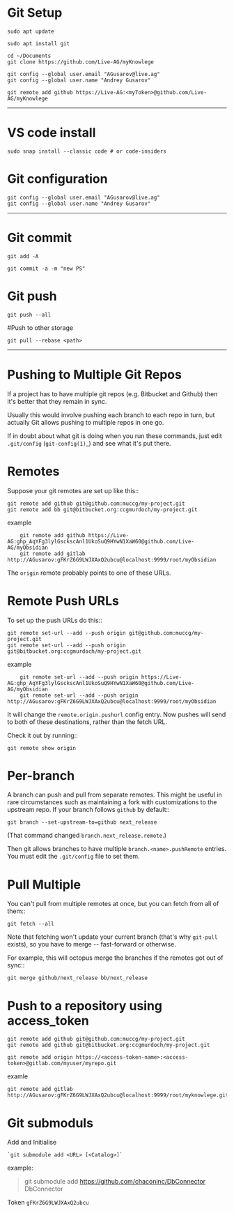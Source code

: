 
# Git Setup

    sudo apt update

    sudo apt install git
	
    cd ~/Documents
    git clone https://github.com/Live-AG/myKnowlege

    git config --global user.email "AGusarov@live.ag"
    git config --global user.name "Andrey Gusarov"

    git remote add github https://Live-AG:<myToken>@github.com/Live-AG/myKnowlege
---

# VS code install

	sudo snap install --classic code # or code-insiders

# Git configuration

    git config --global user.email "AGusarov@live.ag"
    git config --global user.name "Andrey Gusarov"

---

# Git commit

`git add -A`

`git commit -a -m "new PS"`

# Git push

`git push --all`

#Push to other storage

    git pull --rebase <path>


-----------------------------

# Pushing to Multiple Git Repos

If a project has to have multiple git repos (e.g. Bitbucket and
Github) then it's better that they remain in sync.

Usually this would involve pushing each branch to each repo in turn,
but actually Git allows pushing to multiple repos in one go.

If in doubt about what git is doing when you run these commands, just
edit ``.git/config`` (`git-config(1)`_) and see what it's put there.

# Remotes

Suppose your git remotes are set up like this::

    git remote add github git@github.com:muccg/my-project.git
    git remote add bb git@bitbucket.org:ccgmurdoch/my-project.git

example

        git remote add github https://Live-AG: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@github.com/Live-AG/myObsidian
        git remote add gitlab http://AGusarov:gFKrZ6G9LWJXAxQ2ubcu@localhost:9999/root/myObsidian

The ``origin`` remote probably points to one of these URLs.


# Remote Push URLs

To set up the push URLs do this::

    git remote set-url --add --push origin git@github.com:muccg/my-project.git
    git remote set-url --add --push origin git@bitbucket.org:ccgmurdoch/my-project.git

example

        git remote set-url --add --push origin https://Live-AG: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@github.com/Live-AG/myObsidian
        git remote set-url --add --push origin http://AGusarov:gFKrZ6G9LWJXAxQ2ubcu@localhost:9999/root/myObsidian


It will change the ``remote.origin.pushurl`` config entry. Now pushes
will send to both of these destinations, rather than the fetch URL.

Check it out by running::

    git remote show origin


# Per-branch

A branch can push and pull from separate remotes. This might be useful
in rare circumstances such as maintaining a fork with customizations
to the upstream repo. If your branch follows ``github`` by default::

    git branch --set-upstream-to=github next_release

(That command changed ``branch.next_release.remote``.)

Then git allows branches to have multiple ``branch.<name>.pushRemote``
entries. You must edit the ``.git/config`` file to set them.


# Pull Multiple


You can't pull from multiple remotes at once, but you can fetch from
all of them::

    git fetch --all

Note that fetching won't update your current branch (that's why
``git-pull`` exists), so you have to merge -- fast-forward or
otherwise.

For example, this will octopus merge the branches if the remotes got
out of sync::

    git merge github/next_release bb/next_release

# Push to a repository using access_token

    git remote add github git@github.com:muccg/my-project.git
    git remote add github git@bitbucket.org:ccgmurdoch/my-project.git

    git remote add origin https://<access-token-name>:<access-token>@gitlab.com/myuser/myrepo.git

examle

    git remote add gitlab http://AGusarov:gFKrZ6G9LWJXAxQ2ubcu@localhost:9999/root/myknowlege.git

# Git submoduls

Add and Initialise
	
	`git submodule add <URL> [<Catalog>]`
example:	
> git submodule add https://github.com/chaconinc/DbConnector DbConnector


Token   `gFKrZ6G9LWJXAxQ2ubcu`

